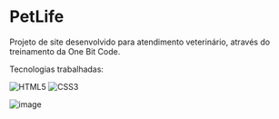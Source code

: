 # PetLife
Projeto de site desenvolvido para atendimento veterinário, através do treinamento da One Bit Code.

Tecnologias trabalhadas:

![HTML5](https://img.shields.io/badge/-HTML5-E34F26?style=flat&labelColor=E34F26&logo=html5&logoColor=ffffff)
![CSS3](https://img.shields.io/badge/-CSS3-1572B6?style=flat&labelColor=1572B6&logo=css3&logoColor=ffffff)

![image](https://github.com/Brunnosr12/PetLife/assets/143046335/49337215-4709-49b7-9897-62b7b4bb9d7a)
